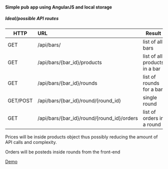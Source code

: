 
#### Simple pub app using AngularJS and local storage



##### Ideal/possible API routes 

| HTTP          | URL                                    		| Result                            |
| ------------- |:----------------------------------------------| ----------------------------------|
| GET           | /api/bars/     					     		| list of all bars                  |
| GET           | /api/bars/{bar_id}/products		     		| list of all products in a bar     |
| GET           | /api/bars/{bar_id}/rounds              		| list of rounds for a bar          |
| GET/POST      | /api/bars/{bar_id}/round/{round_id}    		| single round                      |
| GET           | /api/bars/{bar_id}/round/{round_id}/orders    | list of orders in a round         |


Prices will be inside products object thus possibly reducing the amount of API calls and complexity.

Orders will be posteds inside rounds from the front-end



[Demo](http://svalchinov.me/angular-test/)

